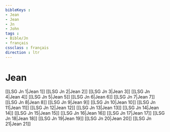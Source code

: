 ```yaml
---
bibleKeys : 
- Jean
- Jean
- Jn
- John
tags : 
- Bible/Jn
- français
cssclass : français
direction : ltr
---
```


# Jean

[[LSG Jn 1|Jean 1]]
[[LSG Jn 2|Jean 2]]
[[LSG Jn 3|Jean 3]]
[[LSG Jn 4|Jean 4]]
[[LSG Jn 5|Jean 5]]
[[LSG Jn 6|Jean 6]]
[[LSG Jn 7|Jean 7]]
[[LSG Jn 8|Jean 8]]
[[LSG Jn 9|Jean 9]]
[[LSG Jn 10|Jean 10]]
[[LSG Jn 11|Jean 11]]
[[LSG Jn 12|Jean 12]]
[[LSG Jn 13|Jean 13]]
[[LSG Jn 14|Jean 14]]
[[LSG Jn 15|Jean 15]]
[[LSG Jn 16|Jean 16]]
[[LSG Jn 17|Jean 17]]
[[LSG Jn 18|Jean 18]]
[[LSG Jn 19|Jean 19]]
[[LSG Jn 20|Jean 20]]
[[LSG Jn 21|Jean 21]]
